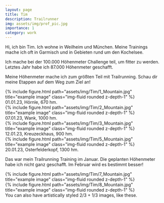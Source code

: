 ```yaml
---
layout: page
title: Tim
description: Trailrunner
img: assets/img/prof_pic.jpg
importance: 1
category: work
---
```


Hi, ich bin Tim. Ich wohne in Weilheim und München. Meine Trainings mache ich oft in Garmisch und in Gebieten rund um den Kochelsee.

Ich mache bei der 100.000 Höhenmeter Challenge teil, um fitter zu werden. Letztes Jahr habe ich 87.000 Höhenmeter geschafft.

Meine Höhenmeter mache ich zum größten Teil mit Trailrunning. Schau dir meine Etappen auf dem Weg zum Ziel an!


<div class="row">
    <div class="col-sm mt-3 mt-md-0">
        {% include figure.html path="assets/img/Tim/1_Mountain.jpg" title="example image" class="img-fluid rounded z-depth-1" %}
        <div class="caption">
        01.01.23, Hörnle, 670 hm.
        </div>
    </div>
    <div class="col-sm mt-3 mt-md-0">
        {% include figure.html path="assets/img/Tim/2_Mountain.jpg" title="example image" class="img-fluid rounded z-depth-1" %}
        <div class="caption">
        07.01.23, Wank, 1000 hm.
        </div>
    </div>
    <div class="col-sm mt-3 mt-md-0">
        {% include figure.html path="assets/img/Tim/3_Mountain.jpg" title="example image" class="img-fluid rounded z-depth-1" %}
        <div class="caption">
        12.01.23, Kreuzeckhaus, 900 hm.
        </div>
    </div>
</div>
<!-- <div class="caption">
    On the left, 01.01.23, Hörnle, 670 hm. Middle, 07.01.23, Wank, 1000 hm. Right, 12.01.23, Kreuzeckhaus, 900 hm.
</div> -->
<div class="row">
    <div class="col-sm mt-3 mt-md-0">
        {% include figure.html path="assets/img/Tim/5_Mountain.jpg" title="example image" class="img-fluid rounded z-depth-1" %}
    </div>
</div>
<div class="caption">
    20.01.23, Osterfelderkopf, 1300 hm.
</div>

Das war mein Trailrunning Training im Januar. Die geplanten Höhenmeter habe ich nicht ganz geschafft. Im Februar wird es bestimmt besser!


<div class="row justify-content-sm-center">
    <div class="col-sm-8 mt-3 mt-md-0">
        {% include figure.html path="assets/img/Tim/7_Mountain.jpg" title="example image" class="img-fluid rounded z-depth-1" %}
    </div>
    <div class="col-sm-4 mt-3 mt-md-0">
        {% include figure.html path="assets/img/Tim/8_Mountain.jpg" title="example image" class="img-fluid rounded z-depth-1" %}
    </div>
</div>
<div class="caption">
    You can also have artistically styled 2/3 + 1/3 images, like these.
</div>

